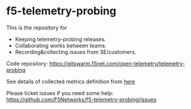 # f5-telemetry-probing

This is the repository for 

* Keeping telemetry-probing releases.
* Collaborating works between teams.
* Recording&collecting issues from SE/customers.

Code repository: https://gitswarm.f5net.com/open-telemetry/telemetry-probing

See details of collected metrics definition from [here](metrics.md)

Please ticket issues if you need some help: https://github.com/F5Networks/f5-telemetry-probing/issues
